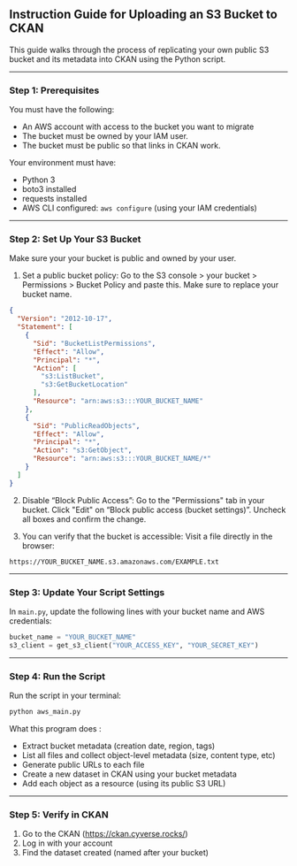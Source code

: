 ## **Instruction Guide for Uploading an S3 Bucket to CKAN**

This guide walks through the  process of replicating your own public S3 bucket and its metadata into CKAN using the Python script.

---

### **Step 1: Prerequisites**

You must have the following:
- An AWS account with access to the bucket you want to migrate
- The bucket must be owned by your IAM user.
- The bucket must be public so that links in CKAN work.

Your environment must have:
- Python 3
- boto3 installed
- requests installed
- AWS CLI configured: `aws configure` (using your IAM credentials)

---

### **Step 2: Set Up Your S3 Bucket**

Make sure your your bucket is public and owned by your user.

1. Set a public bucket policy:
Go to the S3 console > your bucket > Permissions > Bucket Policy and paste this. Make sure to replace your bucket name.

```json
{
  "Version": "2012-10-17",
  "Statement": [
    {
      "Sid": "BucketListPermissions",
      "Effect": "Allow",
      "Principal": "*",
      "Action": [
        "s3:ListBucket",
        "s3:GetBucketLocation"
      ],
      "Resource": "arn:aws:s3:::YOUR_BUCKET_NAME"
    },
    {
      "Sid": "PublicReadObjects",
      "Effect": "Allow",
      "Principal": "*",
      "Action": "s3:GetObject",
      "Resource": "arn:aws:s3:::YOUR_BUCKET_NAME/*"
    }
  ]
}

```

2. Disable “Block Public Access”:
Go to the "Permissions" tab in your bucket.
Click "Edit" on “Block public access (bucket settings)”.
Uncheck all boxes and confirm the change.

3. You can verify that the bucket is accessible:
Visit a file directly in the browser:
```
https://YOUR_BUCKET_NAME.s3.amazonaws.com/EXAMPLE.txt
```

---

### **Step 3: Update Your Script Settings**

In `main.py`, update the following lines with your bucket name and AWS credentials:
```python
bucket_name = "YOUR_BUCKET_NAME"
s3_client = get_s3_client("YOUR_ACCESS_KEY", "YOUR_SECRET_KEY")
```


---

### **Step 4: Run the Script**

Run the script in your terminal:
```bash
python aws_main.py
```

What this program does :
- Extract bucket metadata (creation date, region, tags)
- List all files and collect object-level metadata (size, content type, etc)
- Generate public URLs to each file
- Create a new dataset in CKAN using your bucket metadata
- Add each object as a resource (using its public S3 URL)

---

### **Step 5: Verify in CKAN**

1. Go to the CKAN  (https://ckan.cyverse.rocks/)
2. Log in with your account
3. Find the dataset created (named after your bucket)

